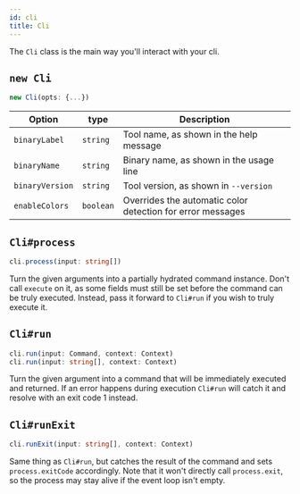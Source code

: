 ```yaml
---
id: cli
title: Cli
---
```


The `Cli` class is the main way you'll interact with your cli.

## `new Cli`

```ts
new Cli(opts: {...})
```

| Option | type | Description |
| --- | --- | --- |
| `binaryLabel` | `string` | Tool name, as shown in the help message |
| `binaryName` | `string`| Binary name, as shown in the usage line |
| `binaryVersion` | `string` | Tool version, as shown in `--version` |
| `enableColors` | `boolean` | Overrides the automatic color detection for error messages |

## `Cli#process`

```ts
cli.process(input: string[])
```

Turn the given arguments into a partially hydrated command instance. Don't call `execute` on it, as some fields must still be set before the command can be truly executed. Instead, pass it forward to `Cli#run` if you wish to truly execute it.

## `Cli#run`

```ts
cli.run(input: Command, context: Context)
cli.run(input: string[], context: Context)
```

Turn the given argument into a command that will be immediately executed and returned. If an error happens during execution `Cli#run` will catch it and resolve with an exit code 1 instead.

## `Cli#runExit`

```ts
cli.runExit(input: string[], context: Context)
```

Same thing as `Cli#run`, but catches the result of the command and sets `process.exitCode` accordingly. Note that it won't directly call `process.exit`, so the process may stay alive if the event loop isn't empty.
